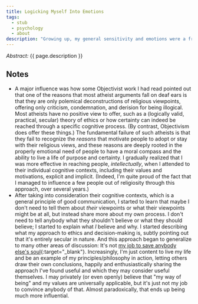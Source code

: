 ```yaml
---
title: Logicking Myself Into Emotions
tags:
  - stub
  - psychology
  - about
description: "Growing up, my general sensitivity and emotions were a frequent source of pain for me. That gradually turned into a rejection of emotions, and I remember being in high school, explicitly, stubbornly, and naively trying to reject emotions in a very characteristically (and explicitly!) Vulcan way. By college, I think it started manifesting as impatience with others' emotions, too, and not for any lack of emotions on my own part. To a large degree, my approach to philosophy, while passionate, was a passion for the logic of it; I was easily seduced by <a href=\"http://aynrandlexicon.com/lexicon/rationalism_vs_empiricism.html\" target=\"_blank\">rationalism</a> and repression. In philosophic discourse, I was contemptuous of others' emotional contexts, intent on reaching them on \"pure\" logical grounds. The failure of that approach only fueled my piss and vinegar. \"Emotions aren't a tool of cognition.\" was the Objectivist mantra I held onto, and it wasn't until I learned more about the Objectivist view of emotions and their mechanics and proper role that I started embracing them. Gradually, without intentional effort, I started noticing that communication was much more effective when I actually took other <b>people</b> into account. Oddly, to this day, I still sort of think of people as just another sort of \"thing\" in the world, which makes them dealable-with for me and my thing-task-fact-logic orientation. (Unintentionally, I think that helped inoculate me to some extent against a lot of the pitfalls of trying to \"fit in\", seeking approval, and allowing social cohesion to override my commitment to be authentically who I am.) But given how the brain works in terms of emotions and automatization, as I understood the phenomenon of other people (and their pesky emotions) better and better, I developed a first-handed experience of them as \"ends in themselves\". This went hand in hand with better understanding  my own emotions and willingness to experience them fully and deeply, all the while refining my grasp of where they come from, how they work, how to use them, and how to change them. Fast forward a decade from getting out of grad school, and especially after reading <a href=\"/about#psychological-and-emotional-well-being\">all of Brené Brown</a>, I feel like I can't \"unknow\" what I've learned about connection and empathy over all these years. Increasingly, I find myself automatically experiencing/feeling/practicing compassion and empathy in situations where I would have previously written someone off as just being \"wrong\" or even \"evil\"; this is because I \"just know\", for instance, that people are generally doing the best they can. Everything I observe in myself and others reinforces that. I can't \"unknow\" it any more than I can \"unknow\" that 2+2=4. But while this is becoming automatic, I think it's right to nevertheless call it \"unnatural\"; I am still basically oriented in a thing-task-fact-logic way. The result is that a process I have logicked myself into and which I cannot stop is extremely emotionally taxing for me, even when that process yields exactly the life-affirming, value-achieving results that motivated my learning and adoption of it in the first place."
---
```


_Abstract:_ {{ page.description }}

## Notes

* A major influence was how some Objectivist work I had read pointed out that one of the reasons that most atheist arguments fall on deaf ears is that they are only polemical deconstructions of religious viewpoints, offering only criticism, condemnation, and derision for being illogical. Most atheists have no positive view to offer, such as a (logically valid, practical, secular) theory of ethics or how certainty can indeed be reached through a specific cognitive process. (By contrast, Objectivism does offer these things.) The fundamental failure of such atheists is that they fail to recognize the _reasons_ that motivate people to adopt or stay with their religious views, and these reasons are deeply rooted in the properly emotional need of people to have a moral compass and the ability to live a life of purpose and certainty. I gradually realized that I was more effective in reaching people, _intellectually_, when I attended to their individual cognitive contexts, including their values and motivations, explicit and implicit. (Indeed, I'm quite proud of the fact that I managed to influence a few people out of religiosity through this approach, over several years.)
* After taking into consideration their cognitive contexts, which is a general principle of good communication, I started to learn that maybe I don't need to tell them about _their_ viewpoints or what their viewpoints might be at all, but instead share more about my own process. I don't need to tell anybody what they shouldn't believe or what they should believe; I started to explain what _I_ believe and why. I started describing what my approach to ethics and decision-making is, subtly pointing out that it's entirely secular in nature. And this approach began to generalize to many other areas of discussion: It's not [my job to save anybody else's soul](https://xkcd.com/386/){:target="&lowbar;blank"}. Increasingly, I'm just content to live my life and be an example of my principles/philosophy in action, letting others draw their own conclusions, happily and enthusiastically sharing the approach I've found useful and which they may consider useful themselves. I may privately (or even openly) believe that "my way of being" and my values are universally applicable, but it's just not my job to convince anybody of that. Almost paradoxically, that ends up being much more influential.

